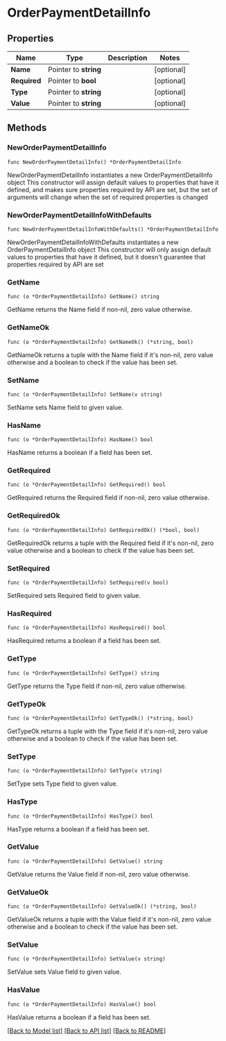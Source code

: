 # OrderPaymentDetailInfo

## Properties

Name | Type | Description | Notes
------------ | ------------- | ------------- | -------------
**Name** | Pointer to **string** |  | [optional] 
**Required** | Pointer to **bool** |  | [optional] 
**Type** | Pointer to **string** |  | [optional] 
**Value** | Pointer to **string** |  | [optional] 

## Methods

### NewOrderPaymentDetailInfo

`func NewOrderPaymentDetailInfo() *OrderPaymentDetailInfo`

NewOrderPaymentDetailInfo instantiates a new OrderPaymentDetailInfo object
This constructor will assign default values to properties that have it defined,
and makes sure properties required by API are set, but the set of arguments
will change when the set of required properties is changed

### NewOrderPaymentDetailInfoWithDefaults

`func NewOrderPaymentDetailInfoWithDefaults() *OrderPaymentDetailInfo`

NewOrderPaymentDetailInfoWithDefaults instantiates a new OrderPaymentDetailInfo object
This constructor will only assign default values to properties that have it defined,
but it doesn't guarantee that properties required by API are set

### GetName

`func (o *OrderPaymentDetailInfo) GetName() string`

GetName returns the Name field if non-nil, zero value otherwise.

### GetNameOk

`func (o *OrderPaymentDetailInfo) GetNameOk() (*string, bool)`

GetNameOk returns a tuple with the Name field if it's non-nil, zero value otherwise
and a boolean to check if the value has been set.

### SetName

`func (o *OrderPaymentDetailInfo) SetName(v string)`

SetName sets Name field to given value.

### HasName

`func (o *OrderPaymentDetailInfo) HasName() bool`

HasName returns a boolean if a field has been set.

### GetRequired

`func (o *OrderPaymentDetailInfo) GetRequired() bool`

GetRequired returns the Required field if non-nil, zero value otherwise.

### GetRequiredOk

`func (o *OrderPaymentDetailInfo) GetRequiredOk() (*bool, bool)`

GetRequiredOk returns a tuple with the Required field if it's non-nil, zero value otherwise
and a boolean to check if the value has been set.

### SetRequired

`func (o *OrderPaymentDetailInfo) SetRequired(v bool)`

SetRequired sets Required field to given value.

### HasRequired

`func (o *OrderPaymentDetailInfo) HasRequired() bool`

HasRequired returns a boolean if a field has been set.

### GetType

`func (o *OrderPaymentDetailInfo) GetType() string`

GetType returns the Type field if non-nil, zero value otherwise.

### GetTypeOk

`func (o *OrderPaymentDetailInfo) GetTypeOk() (*string, bool)`

GetTypeOk returns a tuple with the Type field if it's non-nil, zero value otherwise
and a boolean to check if the value has been set.

### SetType

`func (o *OrderPaymentDetailInfo) SetType(v string)`

SetType sets Type field to given value.

### HasType

`func (o *OrderPaymentDetailInfo) HasType() bool`

HasType returns a boolean if a field has been set.

### GetValue

`func (o *OrderPaymentDetailInfo) GetValue() string`

GetValue returns the Value field if non-nil, zero value otherwise.

### GetValueOk

`func (o *OrderPaymentDetailInfo) GetValueOk() (*string, bool)`

GetValueOk returns a tuple with the Value field if it's non-nil, zero value otherwise
and a boolean to check if the value has been set.

### SetValue

`func (o *OrderPaymentDetailInfo) SetValue(v string)`

SetValue sets Value field to given value.

### HasValue

`func (o *OrderPaymentDetailInfo) HasValue() bool`

HasValue returns a boolean if a field has been set.


[[Back to Model list]](../README.md#documentation-for-models) [[Back to API list]](../README.md#documentation-for-api-endpoints) [[Back to README]](../README.md)


